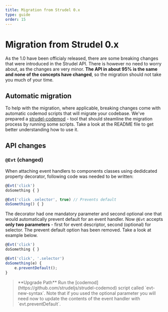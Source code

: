```yaml
---
title: Migration from Strudel 0.x
type: guide
order: 15
---
```


# Migration from Strudel 0.x

As the 1.0 have been officialy released, there are some breaking changes that were introduced in the Strudel API. There is however no need to worry about, as the changes are very minor. **The API in about 95% is the same and none of the concepts have changed**, so the migration should not take you much of your time. 

## Automatic migration

To help with the migration, where applicable, breaking changes come with automatic codemod scripts that will migrate your codebase. We've prepared a [strudel-codemod](https://github.com/strudeljs/strudel-codemod) - tool that should steamline the migration process by running some scripts. Take a look at the README file to get better understanding how to use it.

## API changes

### `@Evt` (changed)

When attaching event handlers to components classes using dedidcated property decorator, following code was needed to be written:

```js
@Evt('click')
doSomething { }

@Evt('click .selector', true) // Prevents default
doSomething() { }
```
The decorator had one mandatory parameter and second optional one that would automatically prevent default for an event handler. Now `@Evt` accepts **only two parameters** - first for event descriptor, second (optional) for selector. The prevent default option has been removed. Take a look at example below.
```js
@Evt('click')
doSomething { }

@Evt('click', '.selector')
doSomething(e) { 
    e.preventDefault();
}
```

<blockquote class="upgrade">**Upgrade Path**
Run the [codemod](https://github.com/strudeljs/strudel-codemod) script called `evt-new-syntax`.
Note that if you used the optional parameter you will need now to update the contents of the event handler with `evt.preventDefault`.
</blockquote>